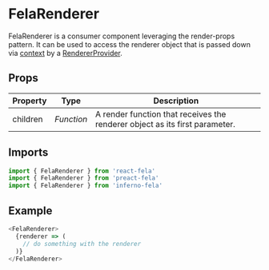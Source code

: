 # FelaRenderer

FelaRenderer is a consumer component leveraging the render-props pattern. It can be used to access the renderer object that is passed down via [context](https://facebook.github.io/react/docs/context.html) by a [RendererProvider](RendererProvider.md).

## Props

| Property | Type | Description |
| --- | --- | --- |
| children | *Function* | A render function that receives the renderer object as its first parameter. |

## Imports
```javascript
import { FelaRenderer } from 'react-fela'
import { FelaRenderer } from 'preact-fela'
import { FelaRenderer } from 'inferno-fela'
```

## Example
```javascript
<FelaRenderer>
  {renderer => (
    // do something with the renderer
  )}
</FelaRenderer>
```